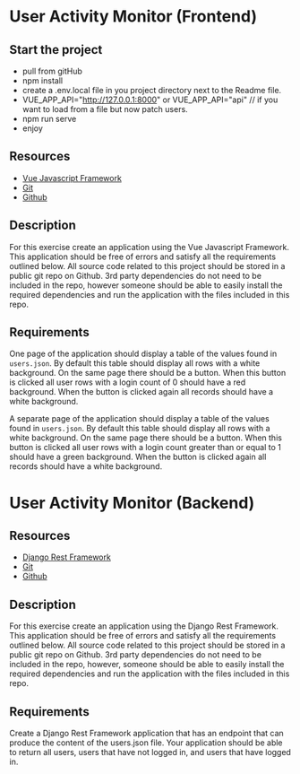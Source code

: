# User Activity Monitor (Frontend)

## Start the project

- pull from gitHub
- npm install
- create a .env.local file in you project directory next to the Readme file.
- VUE_APP_API="http://127.0.0.1:8000"
  or VUE_APP_API="api" // if you want to load from a file but now patch users.
- npm run serve
- enjoy

## Resources

- [Vue Javascript Framework](https://vuejs.org/)
- [Git](https://git-scm.com/)
- [Github](https://github.com/)

## Description

For this exercise create an application using the Vue Javascript Framework. This application should be free of errors and satisfy all the requirements outlined below. All source code related to this project should be stored in a public git repo on Github. 3rd party dependencies do not need to be included in the repo, however someone should be able to easily install the required dependencies and run the application with the files included in this repo.

## Requirements

One page of the application should display a table of the values found in `users.json`. By default this table should display all rows with a white background. On the same page there should be a button. When this button is clicked all user rows with a login count of 0 should have a red background. When the button is clicked again all records should have a white background.

A separate page of the application should display a table of the values found in `users.json`. By default this table should display all rows with a white background. On the same page there should be a button. When this button is clicked all user rows with a login count greater than or equal to 1 should have a green background. When the button is clicked again all records should have a white background.

# User Activity Monitor (Backend)

## Resources

- [Django Rest Framework](https://www.django-rest-framework.org/)
- [Git](https://git-scm.com/)
- [Github](https://github.com/)

## Description

For this exercise create an application using the Django Rest Framework. This application should be free of errors and satisfy all the requirements outlined below. All source code related to this project should be stored in a public git repo on Github. 3rd party dependencies do not need to be included in the repo, however, someone should be able to easily install the required dependencies and run the application with the files included in this repo.

## Requirements

Create a Django Rest Framework application that has an endpoint that can produce the content of the users.json file. Your application should be able to return all users, users that have not logged in, and users that have logged in.
